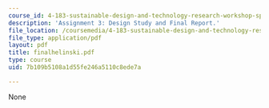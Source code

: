 ```yaml
---
course_id: 4-183-sustainable-design-and-technology-research-workshop-spring-2004
description: 'Assignment 3: Design Study and Final Report.'
file_location: /coursemedia/4-183-sustainable-design-and-technology-research-workshop-spring-2004/7b109b5108a1d55fe246a5110c8ede7a_finalhelinski.pdf
file_type: application/pdf
layout: pdf
title: finalhelinski.pdf
type: course
uid: 7b109b5108a1d55fe246a5110c8ede7a

---
```

None